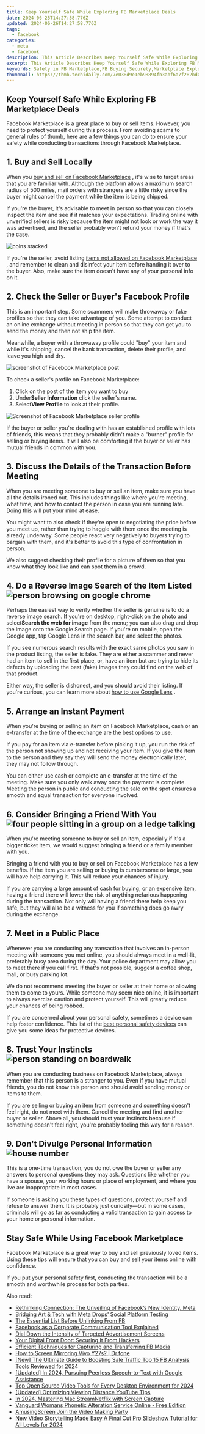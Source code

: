 ```yaml
---
title: Keep Yourself Safe While Exploring FB Marketplace Deals
date: 2024-06-25T14:27:58.776Z
updated: 2024-06-26T14:27:58.776Z
tags:
  - facebook
categories:
  - meta
  - facebook
description: This Article Describes Keep Yourself Safe While Exploring FB Marketplace Deals
excerpt: This Article Describes Keep Yourself Safe While Exploring FB Marketplace Deals
keywords: Safety in FB Marketplace,FB Buying Securely,Marketplace Explorer Tips,Protecting Dealers Online,Safe Shopping FB,Deals Marketplace Security,Marketplace Risk-Free
thumbnail: https://thmb.techidaily.com/7e038d9e1eb98894fb3abf6a7f282bd0c462456694222e012226efef555d04fe.jpg
---
```


## Keep Yourself Safe While Exploring FB Marketplace Deals

 Facebook Marketplace is a great place to buy or sell items. However, you need to protect yourself during this process. From avoiding scams to general rules of thumb, here are a few things you can do to ensure your safety while conducting transactions through Facebook Marketplace.

## 1\. Buy and Sell Locally

 When you [buy and sell on Facebook Marketplace](https://www.makeuseof.com/what-is-facebook-marketplace/) , it's wise to target areas that you are familiar with. Although the platform allows a maximum search radius of 500 miles, mail orders with strangers are a little risky since the buyer might cancel the payment while the item is being shipped.

 If you're the buyer, it's advisable to meet in person so that you can closely inspect the item and see if it matches your expectations. Trading online with unverified sellers is risky because the item might not look or work the way it was advertised, and the seller probably won't refund your money if that's the case.

![coins stacked](https://static1.makeuseofimages.com/wordpress/wp-content/uploads/2020/11/Stacked-Coins.jpg)

 If you're the seller, avoid listing [items not allowed on Facebook Marketplace](https://www.facebook.com/policies%5Fcenter/commerce) , and remember to clean and disinfect your item before handing it over to the buyer. Also, make sure the item doesn't have any of your personal info on it.

## 2\. Check the Seller or Buyer's Facebook Profile

 This is an important step. Some scammers will make throwaway or fake profiles so that they can take advantage of you. Some attempt to conduct an online exchange without meeting in person so that they can get you to send the money and then not ship the item.

 Meanwhile, a buyer with a throwaway profile could "buy" your item and while it's shipping, cancel the bank transaction, delete their profile, and leave you high and dry.

![screenshot of Facebook Marketplace post](https://static1.makeuseofimages.com/wordpress/wp-content/uploads/2020/11/Screenshot-Facebook-Marketplace-Post.jpg)

To check a seller's profile on Facebook Marketplace:

1. Click on the post of the item you want to buy
2. Under**Seller Information** click the seller's name.
3. Select**View Profile** to look at their profile.

![Screenshot of Facebook Marketplace seller profile](https://static1.makeuseofimages.com/wordpress/wp-content/uploads/2020/11/Screenshot-Facebook-Marketplace-Seller-Profile.jpg)

 If the buyer or seller you're dealing with has an established profile with lots of friends, this means that they probably didn't make a "burner" profile for selling or buying items. It will also be comforting if the buyer or seller has mutual friends in common with you.

## 3\. Discuss the Details of the Transaction Before Meeting

 When you are meeting someone to buy or sell an item, make sure you have all the details ironed out. This includes things like where you're meeting, what time, and how to contact the person in case you are running late. Doing this will put your mind at ease.

 You might want to also check if they're open to negotiating the price before you meet up, rather than trying to haggle with them once the meeting is already underway. Some people react very negatively to buyers trying to bargain with them, and it's better to avoid this type of confrontation in person.

 We also suggest checking their profile for a picture of them so that you know what they look like and can spot them in a crowd.

## 4\. Do a Reverse Image Search of the Item Listed ![person browsing on google chrome](https://static1.makeuseofimages.com/wordpress/wp-content/uploads/2022/10/person-browsing-on-google-chrome.jpg)

 Perhaps the easiest way to verify whether the seller is genuine is to do a reverse image search. If you're on desktop, right-click on the photo and select**Search the web for image** from the menu; you can also drag and drop the image onto the Google Search page. If you're on mobile, open the Google app, tap Google Lens in the search bar, and select the photos.

 If you see numerous search results with the exact same photos you saw in the product listing, the seller is fake. They are either a scammer and never had an item to sell in the first place, or, have an item but are trying to hide its defects by uploading the best (fake) images they could find on the web of that product.

 Either way, the seller is dishonest, and you should avoid their listing. If you're curious, you can learn more about [how to use Google Lens](https://www.makeuseof.com/tag/google-lens/) .

## 5\. Arrange an Instant Payment

 When you're buying or selling an item on Facebook Marketplace, cash or an e-transfer at the time of the exchange are the best options to use.

 If you pay for an item via e-transfer before picking it up, you run the risk of the person not showing up and not receiving your item. If you give the item to the person and they say they will send the money electronically later, they may not follow through.

 You can either use cash or complete an e-transfer at the time of the meeting. Make sure you only walk away once the payment is complete. Meeting the person in public and conducting the sale on the spot ensures a smooth and equal transaction for everyone involved.

## 6\. Consider Bringing a Friend With You ![four people sitting in a group on a ledge talking](https://static1.makeuseofimages.com/wordpress/wp-content/uploads/2021/11/MUO--four-people-in-a-group.jpg)

 When you're meeting someone to buy or sell an item, especially if it's a bigger ticket item, we would suggest bringing a friend or a family member with you.

 Bringing a friend with you to buy or sell on Facebook Marketplace has a few benefits. If the item you are selling or buying is cumbersome or large, you will have help carrying it. This will reduce your chances of injury.

 If you are carrying a large amount of cash for buying, or an expensive item, having a friend there will lower the risk of anything nefarious happening during the transaction. Not only will having a friend there help keep you safe, but they will also be a witness for you if something does go awry during the exchange.

## 7\. Meet in a Public Place

 Whenever you are conducting any transaction that involves an in-person meeting with someone you met online, you should always meet in a well-lit, preferably busy area during the day. Your police department may allow you to meet there if you call first. If that's not possible, suggest a coffee shop, mall, or busy parking lot.

 We do not recommend meeting the buyer or seller at their home or allowing them to come to yours. While someone may seem nice online, it is important to always exercise caution and protect yourself. This will greatly reduce your chances of being robbed.

 If you are concerned about your personal safety, sometimes a device can help foster confidence. This list of the [best personal safety devices](https://www.makeuseof.com/tag/best-personal-safety-alarms/) can give you some ideas for protective devices.

## 8\. Trust Your Instincts ![person standing on boardwalk](https://static1.makeuseofimages.com/wordpress/wp-content/uploads/2020/11/Person-Standing-Alone-On-Boardwalk.jpg)

 When you are conducting business on Facebook Marketplace, always remember that this person is a stranger to you. Even if you have mutual friends, you do not know this person and should avoid sending money or items to them.

 If you are selling or buying an item from someone and something doesn't feel right, do not meet with them. Cancel the meeting and find another buyer or seller. Above all, you should trust your instincts because if something doesn't feel right, you're probably feeling this way for a reason.

## 9\. Don't Divulge Personal Information ![house number](https://static1.makeuseofimages.com/wordpress/wp-content/uploads/2020/11/Black-House-Number-Fourty-Four.jpg)

 This is a one-time transaction, you do not owe the buyer or seller any answers to personal questions they may ask. Questions like whether you have a spouse, your working hours or place of employment, and where you live are inappropriate in most cases.

 If someone is asking you these types of questions, protect yourself and refuse to answer them. It is probably just curiosity—but in some cases, criminals will go as far as conducting a valid transaction to gain access to your home or personal information.

## Stay Safe While Using Facebook Marketplace

 Facebook Marketplace is a great way to buy and sell previously loved items. Using these tips will ensure that you can buy and sell your items online with confidence.

 If you put your personal safety first, conducting the transaction will be a smooth and worthwhile process for both parties.


<ins class="adsbygoogle"
     style="display:block"
     data-ad-format="autorelaxed"
     data-ad-client="ca-pub-7571918770474297"
     data-ad-slot="1223367746"></ins>



<ins class="adsbygoogle"
     style="display:block"
     data-ad-client="ca-pub-7571918770474297"
     data-ad-slot="8358498916"
     data-ad-format="auto"
     data-full-width-responsive="true"></ins>

<span class="atpl-alsoreadstyle">Also read:</span>
<div><ul>
<li><a href="https://facebook.techidaily.com/rethinking-connection-the-unveiling-of-facebooks-new-identity-meta/"><u>Rethinking Connection: The Unveiling of Facebook’s New Identity, Meta</u></a></li>
<li><a href="https://facebook.techidaily.com/bridging-art-and-tech-with-meta-drops-social-platform-testing/"><u>Bridging Art & Tech with Meta Drops' Social Platform Testing</u></a></li>
<li><a href="https://facebook.techidaily.com/the-essential-list-before-unlinking-from-fb/"><u>The Essential List Before Unlinking From FB</u></a></li>
<li><a href="https://facebook.techidaily.com/facebook-as-a-corporate-communication-tool-explained/"><u>Facebook as a Corporate Communication Tool Explained</u></a></li>
<li><a href="https://facebook.techidaily.com/dial-down-the-intensity-of-targeted-advertisement-screens/"><u>Dial Down the Intensity of Targeted Advertisement Screens</u></a></li>
<li><a href="https://facebook.techidaily.com/your-digital-front-door-securing-it-from-hackers/"><u>Your Digital Front Door: Securing It From Hackers</u></a></li>
<li><a href="https://facebook.techidaily.com/efficient-techniques-for-capturing-and-transferring-fb-media/"><u>Efficient Techniques for Capturing and Transferring FB Media</u></a></li>
<li><a href="https://screen-mirror.techidaily.com/how-to-screen-mirroring-vivo-y27s-drfone-by-drfone-android/"><u>How to Screen Mirroring Vivo Y27s? | Dr.fone</u></a></li>
<li><a href="https://facebook-videos.techidaily.com/new-the-ultimate-guide-to-boosting-sale-traffic-top-15-fb-analysis-tools-reviewed-for-2024/"><u>[New] The Ultimate Guide to Boosting Sale Traffic  Top 15 FB Analysis Tools Reviewed for 2024</u></a></li>
<li><a href="https://screen-mirroring-recording.techidaily.com/updated-in-2024-pursuing-peerless-speech-to-text-with-google-assistance/"><u>[Updated] In 2024, Pursuing Peerless Speech-to-Text with Google Assistance</u></a></li>
<li><a href="https://some-skills.techidaily.com/top-open-source-video-tools-for-every-desktop-environment-for-2024/"><u>Top Open Source Video Tools for Every Desktop Environment for 2024</u></a></li>
<li><a href="https://extra-guidance.techidaily.com/updated-optimizing-viewing-distance-youtube-tips/"><u>[Updated] Optimizing Viewing Distance  YouTube Tips</u></a></li>
<li><a href="https://digital-screen-recording.techidaily.com/in-2024-mastering-mac-streamnetflix-with-screen-capture/"><u>In 2024, Mastering Mac  StreamNetflix with Screen Capture</u></a></li>
<li><a href="https://audio-shaping.techidaily.com/vanguard-womans-phonetic-alteration-service-online-free-edition/"><u>Vanguard Womans Phonetic Alteration Service Online - Free Edition</u></a></li>
<li><a href="https://extra-resources.techidaily.com/amusingscreen-join-the-video-making-party/"><u>AmusingScreen  Join the Video Making Party</u></a></li>
<li><a href="https://video-content-creator.techidaily.com/new-video-storytelling-made-easy-a-final-cut-pro-slideshow-tutorial-for-all-levels-for-2024/"><u>New Video Storytelling Made Easy A Final Cut Pro Slideshow Tutorial for All Levels for 2024</u></a></li>
</ul></div>
